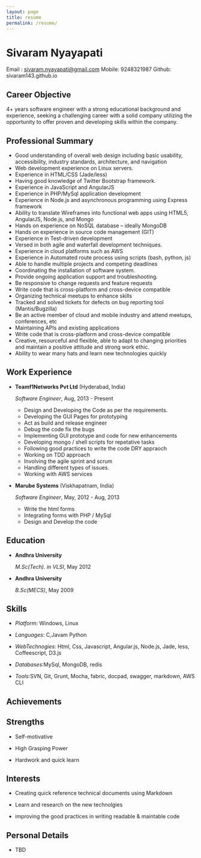 ```yaml
---
layout: page
title: resume
permalink: /resume/
---
```

Sivaram Nyayapati
=================

Email : sivaram.nyayapati@gmail.com
Mobile: 9248321987
Github: sivaram143.github.io

Career Objective
----------------
4+ years software engineer with a strong educational background and experience, seeking a challenging career with a solid company utilizing the opportunity to offer proven and developing skills within the company.

Professional Summary
--------------------

*   Good understanding of overall web design including basic usability, accessibility, industry standards,
    architecture, and navigation
*   Web development experience on Linux servers.
*   Experience in HTML/CSS (Jade/less)
*   Having good knowledge of Twitter Bootstrap framework.
*   Experience in JavaScript and AngularJS
*   Experience in PHP/MySql application development
*   Experience in Node.js and asynchronous programming using Express framework
*   Ability to translate Wireframes into functional web apps using HTML5, AngularJS, Node.js, and Mongo
*   Hands on experience on NoSQL database – ideally MongoDB
*   Hands on experience in source code management (GIT)
*   Experience in Test-driven development
*   Versed in both agile and waterfall development techniques.
*   Experience in cloud platforms such as AWS
*   Experience in Automated route process using scripts (bash, python, js)
*   Able to handle multiple projects and competing deadlines
*   Coordinating the installation of software system.
*   Provide ongoing application support and troubleshooting.
*   Be responsive to change requests and feature requests
*   Write code that is cross-platform and cross-device compatible
*   Organizing technical meetups to enhance skills
*   Tracked and solved tickets for defects on bug reporting tool (Mantis/Bugzilla)
*   Be an active member of cloud and mobile industry and attend meetups, conferences, etc
*   Maintaining APIs and existing applications
*   Write code that is cross-platform and cross-device compatible
*   Creative, resourceful and flexible, able to adapt to changing priorities and maintain a positive attitude and strong work ethic.
*   Ability to wear many hats and learn new technologies quickly

 

Work Experience
---------------

*   **Teamf1Networks Pvt Ltd** (Hyderabad, India)

    *Software Engineer*, Aug, 2013 - Present

    -   Design and Developing the Code as per the requirements.
    -   Developing the GUI Pages for prototyping
    -   Act as build and release engineer
    -   Debug the code fix the bugs
    -   Implementing GUI prototype and code for new enhancements
    -   Developing mongo / shell scripts for repetative tasks
    -   Following good practices to write the code DRY appraoch
    -   Working on TDD approach
    -   Involving the agile sprint and scrum
    -   Handling different types of issues.
    -   Working with AWS services

*   **Marube Systems** (Viskhapatnam, India)

    *Software Engineer*, May, 2012  - Aug, 2013 

    - Write the html forms
    - Integrating forms with PHP / MySql
    - Design and Develop the code

Education
---------

*   **Andhra University**

    *M.Sc(Tech). in VLSI*, May 2012

*   **Andhra University**

    *B.Sc(MECS)*, May 2009

Skills
------

*   *Platform*: Windows, Linux

*   *Languages*: C,Javam Python

*   *WebTechnogies*: Html, Css, Javascript, Angular.js, Node.js, Jade, less, Coffeescript, D3.js

*   *Databases*:MySql, MongoDB, redis

*   *Tools*:SVN, Git, Grunt, Mocha, fabric, docpad, swagger, markdown, AWS CLI

Achievements
-------------

Strengths
---------
*   Self-motivative

*   High Grasping Power

*   Hardwork and quick learn

Interests
---------

*   Creating quick reference  technical documents using Markdown

*   Learn and research on the new technolgies

*   improving the good practices in writing readable & maintable code


Personal Details
----------------

*  TBD
